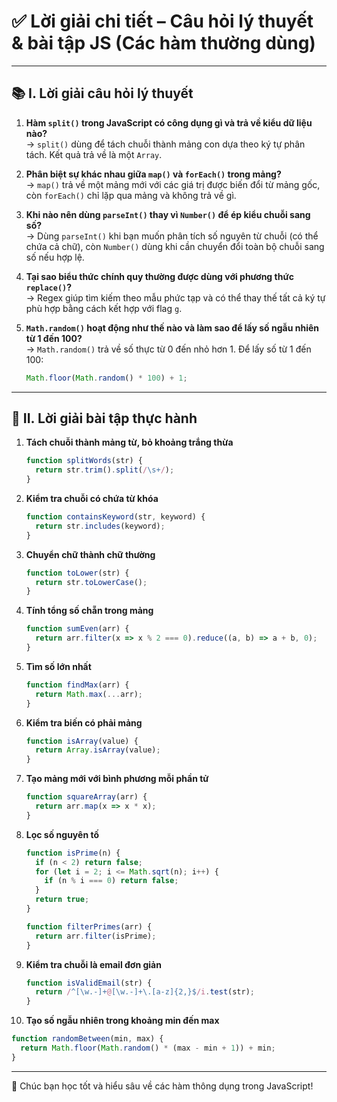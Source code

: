 
# ✅ Lời giải chi tiết – Câu hỏi lý thuyết & bài tập JS (Các hàm thường dùng)

---

## 📚 I. Lời giải câu hỏi lý thuyết

1. **Hàm `split()` trong JavaScript có công dụng gì và trả về kiểu dữ liệu nào?**  
   → `split()` dùng để tách chuỗi thành mảng con dựa theo ký tự phân tách. Kết quả trả về là một `Array`.

2. **Phân biệt sự khác nhau giữa `map()` và `forEach()` trong mảng?**  
   → `map()` trả về một mảng mới với các giá trị được biến đổi từ mảng gốc, còn `forEach()` chỉ lặp qua mảng và không trả về gì.

3. **Khi nào nên dùng `parseInt()` thay vì `Number()` để ép kiểu chuỗi sang số?**  
   → Dùng `parseInt()` khi bạn muốn phân tích số nguyên từ chuỗi (có thể chứa cả chữ), còn `Number()` dùng khi cần chuyển đổi toàn bộ chuỗi sang số nếu hợp lệ.

4. **Tại sao biểu thức chính quy thường được dùng với phương thức `replace()`?**  
   → Regex giúp tìm kiếm theo mẫu phức tạp và có thể thay thế tất cả ký tự phù hợp bằng cách kết hợp với flag `g`.

5. **`Math.random()` hoạt động như thế nào và làm sao để lấy số ngẫu nhiên từ 1 đến 100?**  
   → `Math.random()` trả về số thực từ 0 đến nhỏ hơn 1. Để lấy số từ 1 đến 100:
   ```js
   Math.floor(Math.random() * 100) + 1;
   ```

---

## 🧪 II. Lời giải bài tập thực hành

1. **Tách chuỗi thành mảng từ, bỏ khoảng trắng thừa**
   ```js
   function splitWords(str) {
     return str.trim().split(/\s+/);
   }
   ```

2. **Kiểm tra chuỗi có chứa từ khóa**
   ```js
   function containsKeyword(str, keyword) {
     return str.includes(keyword);
   }
   ```

3. **Chuyển chữ thành chữ thường**
   ```js
   function toLower(str) {
     return str.toLowerCase();
   }
   ```

4. **Tính tổng số chẵn trong mảng**
   ```js
   function sumEven(arr) {
     return arr.filter(x => x % 2 === 0).reduce((a, b) => a + b, 0);
   }
   ```

5. **Tìm số lớn nhất**
   ```js
   function findMax(arr) {
     return Math.max(...arr);
   }
   ```

6. **Kiểm tra biến có phải mảng**
   ```js
   function isArray(value) {
     return Array.isArray(value);
   }
   ```

7. **Tạo mảng mới với bình phương mỗi phần tử**
   ```js
   function squareArray(arr) {
     return arr.map(x => x * x);
   }
   ```

8. **Lọc số nguyên tố**
   ```js
   function isPrime(n) {
     if (n < 2) return false;
     for (let i = 2; i <= Math.sqrt(n); i++) {
       if (n % i === 0) return false;
     }
     return true;
   }

   function filterPrimes(arr) {
     return arr.filter(isPrime);
   }
   ```

9. **Kiểm tra chuỗi là email đơn giản**
   ```js
   function isValidEmail(str) {
     return /^[\w.-]+@[\w.-]+\.[a-z]{2,}$/i.test(str);
   }
   ```

10. **Tạo số ngẫu nhiên trong khoảng min đến max**
   ```js
   function randomBetween(min, max) {
     return Math.floor(Math.random() * (max - min + 1)) + min;
   }
   ```

---

🎉 Chúc bạn học tốt và hiểu sâu về các hàm thông dụng trong JavaScript!
